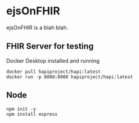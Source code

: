 # ejsOnFHIR

ejsOnFHIR is a blah blah.

## FHIR Server for testing

Docker Desktop installed and running

```docker
docker pull hapiproject/hapi:latest
docker run -p 8080:8080 hapiproject/hapi:latest
```

## Node

```terminal
npm init -y
npm install express
```
